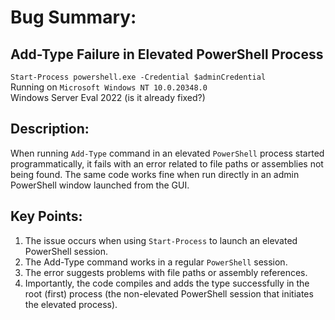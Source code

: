 # Bug Summary: 
## Add-Type Failure in Elevated PowerShell Process
`Start-Process powershell.exe -Credential $adminCredential` </br>
Running on `Microsoft Windows NT 10.0.20348.0`</br> Windows Server Eval 2022 (is it already fixed?)

## Description:
When running `Add-Type` command in an elevated `PowerShell` process started programmatically, it fails with an error related to file paths or assemblies not being found. The same code works fine when run directly in an admin PowerShell window launched from the GUI.

## Key Points:
1. The issue occurs when using `Start-Process` to launch an elevated PowerShell session.
2. The Add-Type command works in a regular `PowerShell` session.
3. The error suggests problems with file paths or assembly references.
4. Importantly, the code compiles and adds the type successfully in the root (first) process (the non-elevated PowerShell session that initiates the elevated process).
